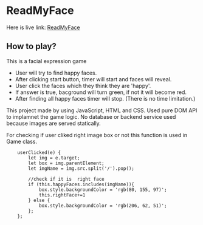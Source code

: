# ReadMyFace
Here is live link: [ReadMyFace](https://readface.herokuapp.com/)

## How to play?
This is a facial expression game

* User will try to find happy faces.
* After clicking start button, timer will start and faces will reveal.
* User click the faces which they think they are 'happy'. 
* If answer is true, bacground will turn green, if not it will become red.
* After finding all happy faces timer will stop. (There is no time limitation.)

This project made by using JavaScript, HTML and CSS. 
Used pure DOM API to implamnet the game logic. No database or backend service used because images are served statically. 


For checking if user cliked right image box or not this function is used in Game class. 

```    
    userClicked(e) {
        let img = e.target;
        let box = img.parentElement;
        let imgName = img.src.split('/').pop();
        
        //check if it is  right face
        if (this.happyFaces.includes(imgName)){
            box.style.backgroundColor = 'rgb(80, 155, 97)';
            this.rightFace+=1
        } else {
            box.style.backgroundColor = 'rgb(206, 62, 51)';
        };
    };
```
